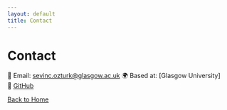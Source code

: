 ```yaml
---
layout: default
title: Contact
---
```



# Contact

📧 Email: sevinc.ozturk@glasgow.ac.uk 
🌍 Based at: [Glasgow University]  
🔗 [GitHub](https://github.com/SevincOzturk)

[Back to Home](index.md)
